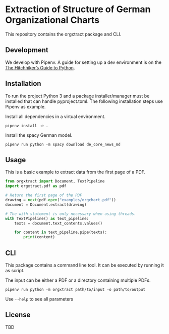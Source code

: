 # Extraction of Structure of German Organizational Charts

This repository contains the orgxtract package and CLI.

## Development

We develop with Pipenv. A guide for setting up a dev environment is on the [The Hitchhiker’s Guide to Python](https://docs.python-guide.org/).

## Installation

To run the project Python 3 and a package installer/manager must be installed that can handle pyproject.toml. The following installation steps use Pipenv as example.

Install all dependencies in a virtual environment.
```
pipenv install -e .
```

Install the spacy German model.
```
pipenv run python -m spacy download de_core_news_md
```

## Usage

This is a basic example to extract data from the first page of a PDF.
```py
from orgxtract import Document, TextPipeline
import orgxtract.pdf as pdf

# Return the first page of the PDF
drawing = next(pdf.open("examples/orgchart.pdf"))
document = Document.extract(drawing)

# The with statement is only necessary when using threads.
with TextPipeline() as text_pipeline:
	texts = document.text_contents.values()

	for content in text_pipeline.pipe(texts):
		print(content)
```

## CLI

This package contains a command line tool. It can be executed by running it as script.

The input can be either a PDF or a directory containing multiple PDFs.
```
pipenv run python -m orgxtract path/to/input -o path/to/output
```
Use `--help` to see all parameters

## License

TBD
